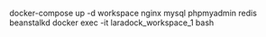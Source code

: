 docker-compose up -d workspace nginx mysql phpmyadmin redis beanstalkd
docker exec -it laradock_workspace_1 bash
